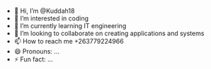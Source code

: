 - 👋 Hi, I’m @Kuddah18
- 👀 I’m interested in coding
- 🌱 I’m currently learning IT engineering
- 💞️ I’m looking to collaborate on creating applications and systems
- 📫 How to reach me +263779224966
- 😄 Pronouns: ...
- ⚡ Fun fact: ...

<!---
Kuddah18/Kuddah18 is a ✨ special ✨ repository because its `README.md` (this file) appears on your GitHub profile.
You can click the Preview link to take a look at your changes.
--->
